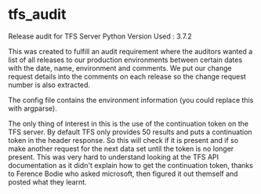 # tfs_audit
Release audit for TFS Server
Python Version Used : 3.7.2

This was created to fulfill an audit requirement where the auditors wanted a list of all releases to our production environments between certain dates with the date, name, environment and comments. We put our change request details into the comments on each release so the change request number is also extracted.

The config file contains the environment information (you could replace this with argparse).

The only thing of interest in this is the use of the continuation token on the TFS server. By default TFS only provides 50 results and puts a continuation token in the header response. So this will check if it is present and if so make another request for the next data set until the token is no longer present. 
This was very hard to understand looking at the TFS API documentation as it didn't explain how to get the continuation token, thanks to Ference Bodie who asked microsoft, then figured it out themself and posted what they learnt.
